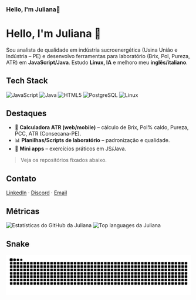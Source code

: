 ### Hello, I'm Juliana👋
# Hello, I'm Juliana 👋

Sou analista de qualidade em indústria sucroenergética (Usina União e Indústria – PE) e desenvolvo ferramentas para laboratório (Brix, Pol, Pureza, ATR) em **JavaScript/Java**. Estudo **Linux, IA** e melhoro meu **inglês/italiano**.

## Tech Stack
![JavaScript](https://img.shields.io/badge/-JavaScript-000?logo=javascript)
![Java](https://img.shields.io/badge/-Java-000?logo=openjdk)
![HTML5](https://img.shields.io/badge/-HTML5-000?logo=html5)
![PostgreSQL](https://img.shields.io/badge/-PostgreSQL-000?logo=postgresql)
![Linux](https://img.shields.io/badge/-Linux-000?logo=linux)

## Destaques
- 🧪 **Calculadora ATR (web/mobile)** – cálculo de Brix, Pol% caldo, Pureza, PCC, ATR (Consecana-PE).  
- 📊 **Planilhas/Scripts de laboratório** – padronização e qualidade.  
- 🎯 **Mini apps** – exercícios práticos em JS/Java.

> Veja os repositórios fixados abaixo.

## Contato
[LinkedIn](https://www.linkedin.com/in/SEU-LINK-CERTO/) · 
[Discord](https://discord.gg/SEU-INVITE-PERMANENTE) · 
[Email](mailto:juh.yazbek8@gmail.com)

## Métricas
<p align="left">
  <img alt="Estatísticas do GitHub da Juliana"
       src="https://github-readme-stats.vercel.app/api?username=Juli-Soares&show_icons=true&theme=dracula&include_all_commits=true&count_private=true&hide_border=true&cache_seconds=86400" />
  <img alt="Top languages da Juliana"
       src="https://github-readme-stats.vercel.app/api/top-langs/?username=Juli-Soares&layout=compact&langs_count=8&hide=jupyter%20notebook,css&theme=dracula&hide_border=true&cache_seconds=86400" />
</p>

## Snake
<picture>
  <source media="(prefers-color-scheme: dark)" srcset="https://raw.githubusercontent.com/Juli-Soares/Juli-Soares/output/github-contribution-grid-snake-dark.svg">
  <source media="(prefers-color-scheme: light)" srcset="https://raw.githubusercontent.com/Juli-Soares/Juli-Soares/output/github-contribution-grid-snake.svg">
  <img alt="Animação do grid de contribuições (snake)" src="https://raw.githubusercontent.com/Juli-Soares/Juli-Soares/output/github-contribution-grid-snake.svg">
</picture>

